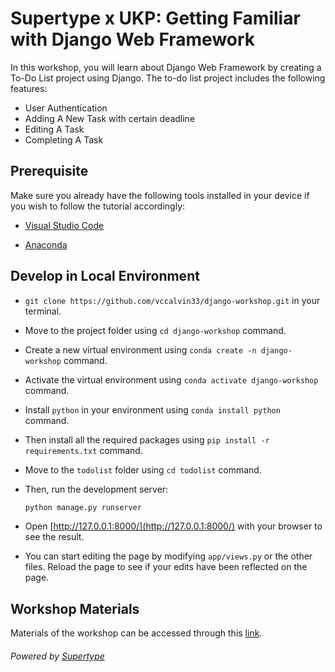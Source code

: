 # Supertype x UKP: Getting Familiar with Django Web Framework

In this workshop, you will learn about Django Web Framework by creating a To-Do List project using Django. The to-do list project includes the following features:

- User Authentication
- Adding A New Task with certain deadline
- Editing A Task
- Completing A Task

## Prerequisite

Make sure you already have the following tools installed in your device if you wish to follow the tutorial accordingly:

- [Visual Studio Code](https://code.visualstudio.com/download)

- [Anaconda](https://www.anaconda.com/products/distribution)

## Develop in Local Environment

- `git clone https://github.com/vccalvin33/django-workshop.git` in your terminal.

- Move to the project folder using `cd django-workshop` command.

- Create a new virtual environment using `conda create -n django-workshop` command.

- Activate the virtual environment using `conda activate django-workshop` command.

- Install `python` in your environment using `conda install python` command.

- Then install all the required packages using `pip install -r requirements.txt` command.

- Move to the `todolist` folder using `cd todolist` command.

- Then, run the development server:

  ```bash
  python manage.py runserver
  ```

- Open [http://127.0.0.1:8000/](http://127.0.0.1:8000/) with your browser to see the result.

- You can start editing the page by modifying `app/views.py` or the other files. Reload the page to see if your edits have been reflected on the page.

## Workshop Materials

Materials of the workshop can be accessed through this [link](https://docs.google.com/presentation/d/1DmgiQYJSb0xO68pqwEq_JOh1tSc-giinPPhYFJ2Deas/edit?usp=sharing).



###### *Powered by [Supertype](https://supertype.ai/)*
